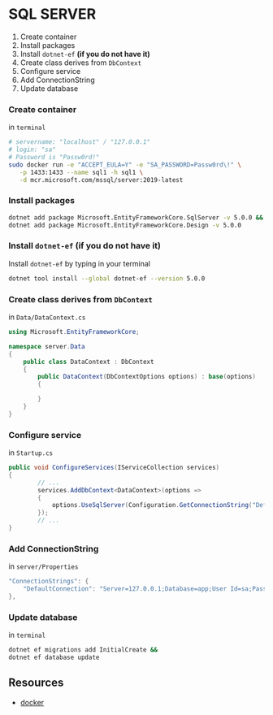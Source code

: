 # SQL SERVER
1. Create container
1. Install packages
1. Install `dotnet-ef` **(if you do not have it)**
1. Create class derives from `DbContext`
1. Configure service
1. Add ConnectionString
1. Update database
### Create container
in `terminal`
```sh
# servername: "localhost" / "127.0.0.1"
# login: "sa"
# Password is "Passw0rd!" 
sudo docker run -e "ACCEPT_EULA=Y" -e "SA_PASSWORD=Passw0rd\!" \
   -p 1433:1433 --name sql1 -h sql1 \
   -d mcr.microsoft.com/mssql/server:2019-latest
```
### Install packages
```sh
dotnet add package Microsoft.EntityFrameworkCore.SqlServer -v 5.0.0 &&
dotnet add package Microsoft.EntityFrameworkCore.Design -v 5.0.0
```
### Install `dotnet-ef` **(if you do not have it)**
Install `dotnet-ef` by typing in your terminal
```sh
dotnet tool install --global dotnet-ef --version 5.0.0
```
### Create class derives from `DbContext`
in `Data/DataContext.cs`
```cs
using Microsoft.EntityFrameworkCore;

namespace server.Data
{
	public class DataContext : DbContext
	{
		public DataContext(DbContextOptions options) : base(options)
		{

		}
	}
}
```
### Configure service
in `Startup.cs`
```cs
public void ConfigureServices(IServiceCollection services)
{
        // ...
        services.AddDbContext<DataContext>(options =>
        {
	        options.UseSqlServer(Configuration.GetConnectionString("DefaultConnection"));
        });
        // ...
}
```
### Add ConnectionString
in `server/Properties`
```cs
"ConnectionStrings": {
    "DefaultConnection": "Server=127.0.0.1;Database=app;User Id=sa;Password=Passw0rd!"
},
```
### Update database
in `terminal`
```sh
dotnet ef migrations add InitialCreate &&
dotnet ef database update 
```
## Resources
* [docker](https://docs.microsoft.com/en-us/sql/linux/quickstart-install-connect-docker?view=sql-server-ver15&pivots=cs1-bash)

